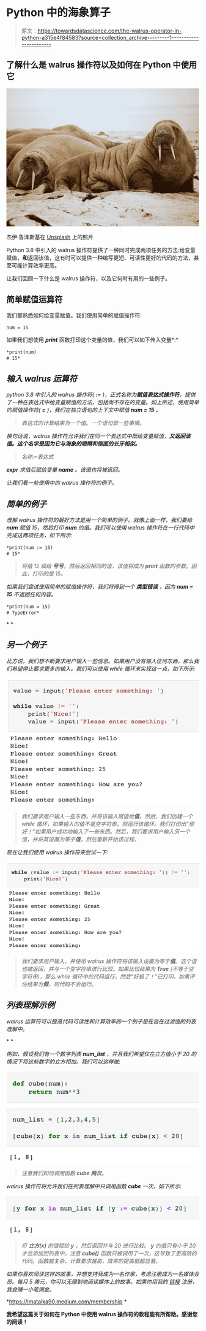 # Python 中的海象算子

> 原文：<https://towardsdatascience.com/the-walrus-operator-in-python-a315e4f84583?source=collection_archive---------1----------------------->

## 了解什么是 walrus 操作符以及如何在 Python 中使用它

![](img/60e2b8f723e2076f6c8004876aff6128.png)

杰伊·鲁泽斯基在 [Unsplash](https://unsplash.com?utm_source=medium&utm_medium=referral) 上的照片

Python 3.8 中引入的 walrus 操作符提供了一种同时完成两项任务的方法:给变量赋值，**和**返回该值，这有时可以提供一种编写更短、可读性更好的代码的方法，甚至可能计算效率更高。

让我们回顾一下什么是 walrus 操作符，以及它何时有用的一些例子。

## 简单赋值运算符

我们都熟悉如何给变量赋值。我们使用简单的赋值操作符:

```
num = 15
```

如果我们想使用 ***print*** 函数打印这个变量的值，我们可以如下传入变量*:*

```
*print(num)
# 15*
```

## *输入 walrus 运算符*

*python 3.8 中引入的 walrus 操作符( **:=** )，正式名称为**赋值表达式操作符**，提供了一种在表达式中给变量赋值的方法，包括尚不存在的变量。如上所述，使用简单的赋值操作符( **=** )，我们在独立语句的上下文中赋值 ***num = 15*** 。*

> *表达式的计算结果为一个值。一个语句做一些事情。*

*换句话说，walrus 操作符允许我们在同一个表达式中既给变量赋值，**又返回该值。这个名字是因为它与海象的眼睛和侧面的长牙相似。***

> *名称:=表达式*

****expr*** 求值后赋给变量 ***name*** 。该值也将被返回。*

*让我们看一些使用中的 walrus 操作符的例子。*

## *简单的例子*

*理解 walrus 操作符的最好方法是用一个简单的例子。就像上面一样，我们要给 ***num*** 赋值 15，然后打印 ***num*** 的值。我们可以使用 walrus 操作符在一行代码中完成这两项任务，如下所示:*

```
*print(num := 15)
# 15*
```

> *将值 15 赋给 ***号*号**。然后返回相同的值，该值将成为 **print** 函数的参数。因此，打印的是 15。*

*如果我们尝试使用简单的赋值操作符，我们将得到一个 ***类型错误*** ，因为 ***num = 15*** 不返回任何内容。*

```
*print(num = 15)
# TypeError*
```

*</three-concepts-to-become-a-better-python-programmer-b5808b7abedc> * 

## *另一个例子*

*比方说，我们想不断要求用户输入一些信息。如果用户没有输入任何东西，那么我们希望停止要求更多的输入。我们可以使用 while 循环来实现这一点，如下所示:*

*![](img/acbc26f892e6eed5f44bcbe302dc31a0.png)*

> *我们要求用户输入一些东西，并将该输入赋值给**值**。然后，我们创建一个 while 循环，如果输入的值不是空字符串，则运行该循环。我们打印出“很好！”如果用户成功地输入了一些东西。然后，我们要求用户输入另一个值，并将其设置为等于**值**，然后重新开始该过程。*

*现在让我们使用 walrus 操作符来尝试一下:*

*![](img/79c2640ec53c4b68f3efa8a6805b2ba1.png)*

> *我们要求用户输入，并使用 walrus 操作符将该输入设置为等于**值**。这个值也被返回，并与一个空字符串进行比较。如果比较结果为 **True** (不等于空字符串)，那么 while 循环中的代码运行，然后“好极了！”已打印。如果评估结果为**假**，则代码不会运行。*

## *列表理解示例*

*walrus 运算符可以提高代码可读性和计算效率的一个例子是在旨在过滤值的列表理解中。*

*</list-comprehensions-in-python-28d54c9286ca> * 

*例如，假设我们有一个数字列表 ***num_list*** ，并且我们希望仅在立方值小于 20 的情况下将这些数字的立方相加。我们可以这样做:*

*![](img/4d6e86885914b3835b747596ea70611c.png)*

> *注意我们如何调用函数 ***cube* 两次**。*

*walrus 操作符将允许我们在列表理解中只调用函数 ***cube*** 一次，如下所示:*

*![](img/1a5c5db50d1b0a363f7ead6958b1aa52.png)*

> *将 ***立方(x)*** 的值赋给 ***y*** ，然后返回并与 20 进行比较。 ***y*** 的值只有小于 20 才会添加到列表中。注意 **cube()** 函数只被调用了一次，这导致了更高效的代码。函数越复杂，计算要求越高，效率的提高就越显著。*

*如果你喜欢阅读这样的故事，并想支持我成为一名作家，考虑注册成为一名媒体会员。每月 5 美元，你可以无限制地阅读媒体上的故事。如果你用我的 [*链接*](https://lmatalka90.medium.com/membership) *注册，我会赚一小笔佣金。**

*<https://lmatalka90.medium.com/membership> * 

**我希望这篇关于如何在 Python 中使用 walrus 操作符的教程能有所帮助。感谢您的阅读！**